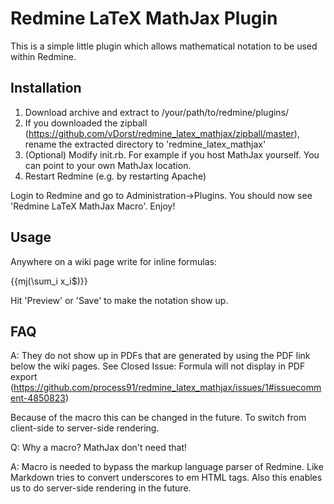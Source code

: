 Redmine LaTeX MathJax Plugin
============================
This is a simple little plugin which allows mathematical notation to be used within Redmine.

Installation
------------
1. Download archive and extract to /your/path/to/redmine/plugins/
2. If you downloaded the zipball (https://github.com/vDorst/redmine_latex_mathjax/zipball/master), rename the extracted directory to 'redmine_latex_mathjax'
3. (Optional) Modify init.rb. For example if you host MathJax yourself. You can point to your own MathJax location.
4. Restart Redmine (e.g. by restarting Apache)

Login to Redmine and go to Administration->Plugins. You should now see 'Redmine LaTeX MathJax Macro'. Enjoy!

Usage
------------
Anywhere on a wiki page write for inline formulas:

{{mj(\sum_i x_i$)}}

Hit 'Preview' or 'Save' to make the notation show up.


FAQ
------------
A: They do not show up in PDFs that are generated by using the PDF link below the wiki pages. 
   See Closed Issue: Formula will not display in PDF export (https://github.com/process91/redmine_latex_mathjax/issues/1#issuecomment-4850823)
   
   Because of the macro this can be changed in the future.
   To switch from client-side to server-side rendering.

Q: Why a macro? MathJax don't need that!

A: Macro is needed to bypass the markup language parser of Redmine.
   Like Markdown tries to convert underscores to em HTML tags.
   Also this enables us to do server-side rendering in the future.
